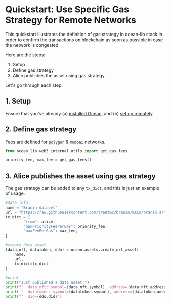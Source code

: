 <!--
Copyright 2023 Ocean Protocol Foundation
SPDX-License-Identifier: Apache-2.0
-->

# Quickstart: Use Specific Gas Strategy for Remote Networks

This quickstart illustrates the definition of gas strategy in ocean-lib stack in order to
confirm the transactions on blockchain as soon as possible in case the network is congested.

Here are the steps:

1.  Setup
2.  Define gas strategy
3.  Alice publishes the asset using gas strategy

Let's go through each step.

## 1. Setup

Ensure that you've already (a) [installed Ocean](install.md), and (b) [set up remotely](setup-remote.md).

## 2. Define gas strategy

Fees are defined for `polygon` & `mumbai` networks.

```python
from ocean_lib.web3_internal.utils import get_gas_fees

priority_fee, max_fee = get_gas_fees()
```

## 3. Alice publishes the asset using gas strategy

The gas strategy can be added to any `tx_dict`, and this is just an example of usage.
```python
#data info
name = "Branin dataset"
url = "https://raw.githubusercontent.com/trentmc/branin/main/branin.arff"
tx_dict = {
        "from": alice,
        "maxPriorityFeePerGas": priority_fee,
        "maxFeePerGas": max_fee,
}

#create data asset
(data_nft, datatoken, ddo) = ocean.assets.create_url_asset(
    name,
    url,
    tx_dict=tx_dict
)

#print
print("Just published a data asset:")
print(f"  data_nft: symbol={data_nft.symbol}, address={data_nft.address}")
print(f"  datatoken: symbol={datatoken.symbol}, address={datatoken.address}")
print(f"  did={ddo.did}")
```

